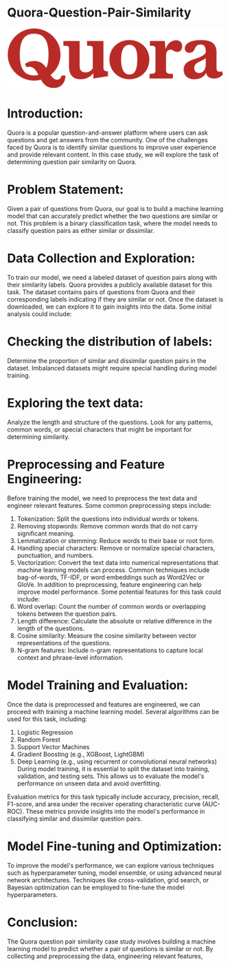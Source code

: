 # Quora-Question-Pair-Similarity
![Quora](Quora_logo.png)
# Introduction:
Quora is a popular question-and-answer platform where users can ask questions and get answers from the community. One of the challenges faced by Quora is to identify similar questions to improve user experience and provide relevant content. In this case study, we will explore the task of determining question pair similarity on Quora.

# Problem Statement:
Given a pair of questions from Quora, our goal is to build a machine learning model that can accurately predict whether the two questions are similar or not. This problem is a binary classification task, where the model needs to classify question pairs as either similar or dissimilar.

# Data Collection and Exploration:
To train our model, we need a labeled dataset of question pairs along with their similarity labels. Quora provides a publicly available dataset for this task. The dataset contains pairs of questions from Quora and their corresponding labels indicating if they are similar or not.
Once the dataset is downloaded, we can explore it to gain insights into the data. Some initial analysis could include:

# Checking the distribution of labels: 
Determine the proportion of similar and dissimilar question pairs in the dataset. Imbalanced datasets might require special handling during model training.

# Exploring the text data: 
Analyze the length and structure of the questions. Look for any patterns, common words, or special characters that might be important for determining similarity.

# Preprocessing and Feature Engineering:
Before training the model, we need to preprocess the text data and engineer relevant features. Some common preprocessing steps include:
1. Tokenization: 
Split the questions into individual words or tokens.
2. Removing stopwords:
Remove common words that do not carry significant meaning.
3. Lemmatization or stemming:
Reduce words to their base or root form.
4. Handling special characters:
Remove or normalize special characters, punctuation, and numbers.
5. Vectorization:
Convert the text data into numerical representations that machine learning models can process. Common techniques include bag-of-words, TF-IDF, or word embeddings such as Word2Vec or GloVe.
In addition to preprocessing, feature engineering can help improve model performance. Some potential features for this task could include:
6. Word overlap:
Count the number of common words or overlapping tokens between the question pairs.
7. Length difference: 
Calculate the absolute or relative difference in the length of the questions.
8. Cosine similarity: 
Measure the cosine similarity between vector representations of the questions.
9. N-gram features: 
Include n-gram representations to capture local context and phrase-level information.

# Model Training and Evaluation:
Once the data is preprocessed and features are engineered, we can proceed with training a machine learning model. Several algorithms can be used for this task, including:
1. Logistic Regression
2. Random Forest
3. Support Vector Machines
4. Gradient Boosting (e.g., XGBoost, LightGBM)
5. Deep Learning (e.g., using recurrent or convolutional neural networks)
During model training, it is essential to split the dataset into training, validation, and testing sets. This allows us to evaluate the model's performance on unseen data and avoid overfitting.

Evaluation metrics for this task typically include accuracy, precision, recall, F1-score, and area under the receiver operating characteristic curve (AUC-ROC). These metrics provide insights into the model's performance in classifying similar and dissimilar question pairs.

# Model Fine-tuning and Optimization:
To improve the model's performance, we can explore various techniques such as hyperparameter tuning, model ensemble, or using advanced neural network architectures. Techniques like cross-validation, grid search, or Bayesian optimization can be employed to fine-tune the model hyperparameters.

# Conclusion:
The Quora question pair similarity case study involves building a machine learning model to predict whether a pair of questions is similar or not. By collecting and preprocessing the data, engineering relevant features,
